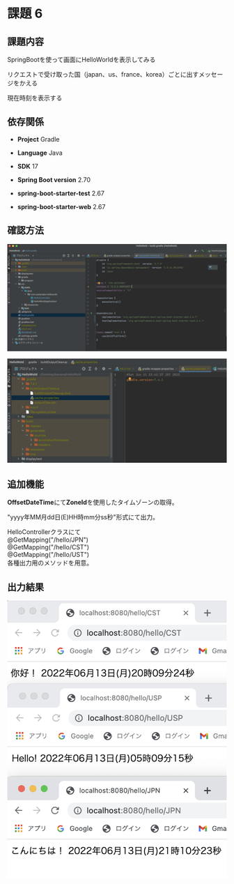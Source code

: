 # 課題 6

## 課題内容

SpringBootを使って画面にHelloWorldを表示してみる  

リクエストで受け取った国（japan、us、france、korea）ごとに出すメッセージをかえる  

現在時刻を表示する

## 依存関係

- **Project** Gradle  

- **Language** Java

- **SDK** 17

- **Spring Boot version** 2.70  

- **spring-boot-starter-test** 2.67  

- **spring-boot-starter-web** 2.67  

## 確認方法

![](displaytest/build.gradle.png)  

![](displaytest/cache.properties.png)  

## 追加機能  

**OffsetDateTime**にて**ZoneId**を使用したタイムゾーンの取得。  

"yyyy年MM月dd日(E)HH時mm分ss秒"形式にて出力。  

HelloControllerクラスにて  
@GetMapping("/hello/JPN")  
@GetMapping("/hello/CST")  
@GetMapping("/hello/UST")  
各種出力用のメソッドを用意。  

## 出力結果
![](displaytest/OffsetDataTime.png)